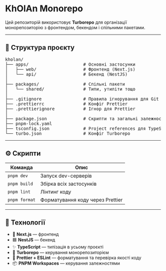# KhOlAn Monorepo

Цей репозиторій використовує **Turborepo** для організації монорепозиторію з фронтендом, бекендом і спільними пакетами.

---

## 📁 Структура проєкту

<pre>
kholan/
├── apps/                     # Основні застосунки
│   ├── web/                  # Фронтенд (Next.js)
│   └── api/                  # Бекенд (NestJS)
│
├── packages/                 # Спільні пакети
│   └── shared/               # Типи, утиліти тощо
│
├── .gitignore                # Правила ігнорування для Git
├── .prettierrc               # Конфіг Prettier
├── .prettierignore           # Ігнор для Prettier
│
├── package.json              # Скрипти та загальні залежності
├── pnpm-lock.yaml
├── tsconfig.json             # Project references для TypeScript
└── turbo.json                # Конфіг Turborepo
</pre>

---

## ⚙️ Скрипти

| Команда        | Опис                                  |
|----------------|----------------------------------------|
| `pnpm dev`     | Запуск dev-серверів                    |
| `pnpm build`   | Збірка всіх застосунків                |
| `pnpm lint`    | Лінтинг коду                           |
| `pnpm format`  | Форматування коду через Prettier       |

---

## 🧰 Технології

- 🔷 **Next.js** — фронтенд
-  🟦 **NestJS** — бекенд
- ✨ **TypeScript** — типізація в усьому проєкті
- 🚀 **Turborepo** — керування монорепозиторієм
- 🧹 **Prettier + ESLint** — форматування та перевірка якості коду
- 📦 **PNPM Workspaces** — керування залежностями

